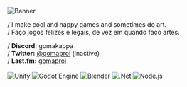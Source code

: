 ![Banner](https://user-images.githubusercontent.com/28575885/201449623-4ad15f5e-a4bc-4b33-866d-83cd399a2bdf.png)

/ I make cool and happy games and sometimes do art.<br>
/ Faço jogos felizes e legais, de vez em quando faço artes.

/ **Discord:** gomakappa<br>
/ **Twitter:** [@gomaproi](https://twitter.com/gomaproi) (inactive)<br>
/ **Last.fm:** [gomaproi](https://www.last.fm/user/gomaproi)<br>
<br>
![Unity](https://img.shields.io/badge/unity-%23000000.svg?style=for-the-badge&logo=unity&logoColor=white)
![Godot Engine](https://img.shields.io/badge/GODOT-%23FFFFFF.svg?style=for-the-badge&logo=godot-engine)
![Blender](https://img.shields.io/badge/blender-%23F5792A.svg?style=for-the-badge&logo=blender&logoColor=white)
![.Net](https://img.shields.io/badge/.NET-5C2D91?style=for-the-badge&logo=.net&logoColor=white)
![Node.js](https://img.shields.io/badge/Node.js-43853D?style=for-the-badge&logo=node.js&logoColor=white)

